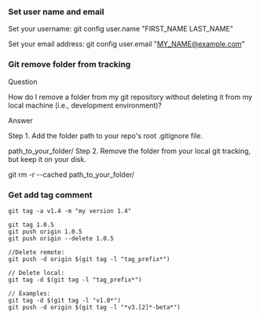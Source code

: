 ### Set user name and email
Set your username:
git config user.name "FIRST_NAME LAST_NAME"

Set your email address:
git config user.email "MY_NAME@example.com"


### Git remove folder from tracking

Question

How do I remove a folder from my git repository without deleting it from my local machine (i.e., development environment)?

Answer

Step 1. Add the folder path to your repo's root .gitignore file.

path_to_your_folder/
Step 2. Remove the folder from your local git tracking, but keep it on your disk.

git rm -r --cached path_to_your_folder/

### Get add tag comment
```
git tag -a v1.4 -m "my version 1.4"

git tag 1.0.5
git push origin 1.0.5
git push origin --delete 1.0.5

//Delete remote:
git push -d origin $(git tag -l "tag_prefix*")

// Delete local:
git tag -d $(git tag -l "tag_prefix*")

// Examples:
git tag -d $(git tag -l "v1.0*")
git push -d origin $(git tag -l "*v3.[2]*-beta*")
```